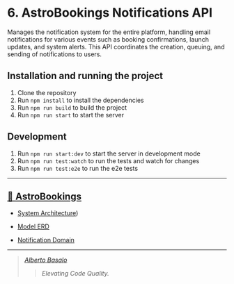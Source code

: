 # 6. AstroBookings Notifications API

Manages the notification system for the entire platform, handling email notifications for various events such as booking confirmations, launch updates, and system alerts. This API coordinates the creation, queuing, and sending of notifications to users.

## Installation and running the project

1. Clone the repository
2. Run `npm install` to install the dependencies
3. Run `npm run build` to build the project
4. Run `npm run start` to start the server

## Development

1. Run `npm run start:dev` to start the server in development mode
2. Run `npm run test:watch` to run the tests and watch for changes
3. Run `npm run test:e2e` to run the e2e tests

---

## [🚀 AstroBookings](https://github.com/AstroBookings/.github/blob/main/profile/README.md)

- [System Architecture](https://github.com/AstroBookings/.github/blob/main/profile/2-design/2-system.architecture.md))
- [Model ERD](https://github.com/AstroBookings/.github/blob/main/profile/2-design/3-model.erd.md)

- [Notification Domain](https://github.com/AstroBookings/.github/blob/main/profile/2-design/4_4-notification-system.domain.md)

---

> _[Alberto Basalo](https://albertobasalo.dev)_
>
> > _Elevating Code Quality._
